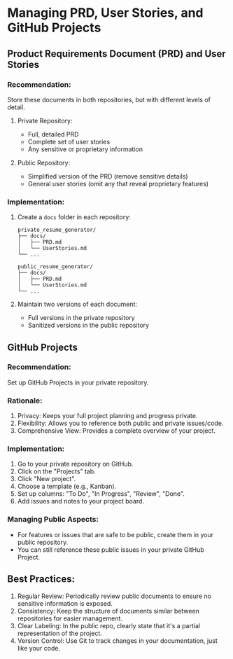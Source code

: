 # Managing PRD, User Stories, and GitHub Projects

## Product Requirements Document (PRD) and User Stories

### Recommendation:
Store these documents in both repositories, but with different levels of detail.

1. Private Repository:
   - Full, detailed PRD
   - Complete set of user stories
   - Any sensitive or proprietary information

2. Public Repository:
   - Simplified version of the PRD (remove sensitive details)
   - General user stories (omit any that reveal proprietary features)

### Implementation:
1. Create a `docs` folder in each repository:
   ```
   private_resume_generator/
   ├── docs/
   │   ├── PRD.md
   │   └── UserStories.md
   └── ...

   public_resume_generator/
   ├── docs/
   │   ├── PRD.md
   │   └── UserStories.md
   └── ...
   ```

2. Maintain two versions of each document:
   - Full versions in the private repository
   - Sanitized versions in the public repository

## GitHub Projects

### Recommendation:
Set up GitHub Projects in your private repository.

### Rationale:
1. Privacy: Keeps your full project planning and progress private.
2. Flexibility: Allows you to reference both public and private issues/code.
3. Comprehensive View: Provides a complete overview of your project.

### Implementation:
1. Go to your private repository on GitHub.
2. Click on the "Projects" tab.
3. Click "New project".
4. Choose a template (e.g., Kanban).
5. Set up columns: "To Do", "In Progress", "Review", "Done".
6. Add issues and notes to your project board.

### Managing Public Aspects:
- For features or issues that are safe to be public, create them in your public repository.
- You can still reference these public issues in your private GitHub Project.

## Best Practices:
1. Regular Review: Periodically review public documents to ensure no sensitive information is exposed.
2. Consistency: Keep the structure of documents similar between repositories for easier management.
3. Clear Labeling: In the public repo, clearly state that it's a partial representation of the project.
4. Version Control: Use Git to track changes in your documentation, just like your code.
